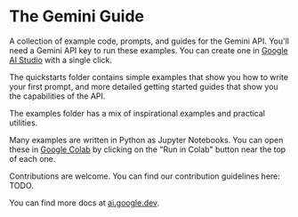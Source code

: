 # The Gemini Guide
A collection of example code, prompts, and guides for the Gemini API. You'll need a Gemini API key to run these examples. You can create one in [Google AI Studio](https://aistudio.google.com/app/apikey) with a single click. 

The quickstarts folder contains simple examples that show you how to write your first prompt, and more detailed getting started guides that show you the capabilities of the API. 

The examples folder has a mix of inspirational examples and practical utilities.

Many examples are written in Python as Jupyter Notebooks. You can open these in [Google Colab](https://https://colab.research.google.com/) by clicking on the "Run in Colab" button near the top of each one.

Contributions are welcome. You can find our contribution guidelines here: TODO. 

You can find more docs at [ai.google.dev](https://ai.google.dev).
